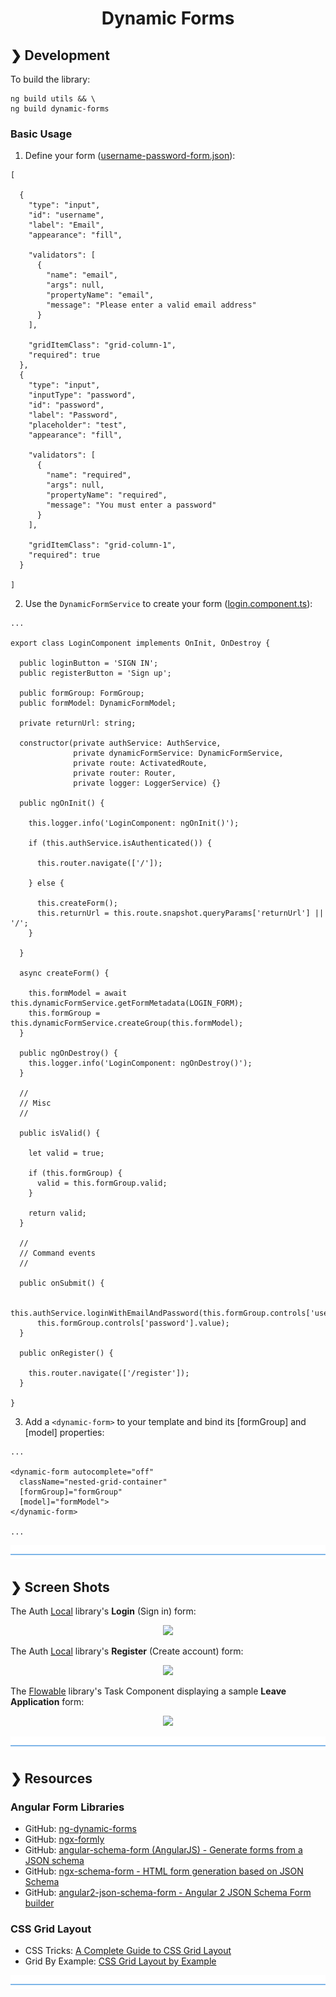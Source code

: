 <h1 align="center">Dynamic Forms</h1>

## ❯ Development

To build the library:

```
ng build utils && \
ng build dynamic-forms
```
### Basic Usage

1. Define your form ([username-password-form.json](https://github.com/Robinyo/serendipity/blob/master/projects/sales/src/assets/data/forms/en/username-password-form.json)):


```
[

  {
    "type": "input",
    "id": "username",
    "label": "Email",
    "appearance": "fill",

    "validators": [
      {
        "name": "email",
        "args": null,
        "propertyName": "email",
        "message": "Please enter a valid email address"
      }
    ],

    "gridItemClass": "grid-column-1",
    "required": true
  },
  {
    "type": "input",
    "inputType": "password",
    "id": "password",
    "label": "Password",
    "placeholder": "test",
    "appearance": "fill",

    "validators": [
      {
        "name": "required",
        "args": null,
        "propertyName": "required",
        "message": "You must enter a password"
      }
    ],

    "gridItemClass": "grid-column-1",
    "required": true
  }

]
```

2. Use the `DynamicFormService` to create your form ([login.component.ts](https://github.com/Robinyo/serendipity/blob/master/projects/auth-local/src/lib/components/login/login.component.ts)):

```
...

export class LoginComponent implements OnInit, OnDestroy {

  public loginButton = 'SIGN IN';
  public registerButton = 'Sign up';

  public formGroup: FormGroup;
  public formModel: DynamicFormModel;

  private returnUrl: string;

  constructor(private authService: AuthService,
              private dynamicFormService: DynamicFormService,
              private route: ActivatedRoute,
              private router: Router,
              private logger: LoggerService) {}

  public ngOnInit() {

    this.logger.info('LoginComponent: ngOnInit()');

    if (this.authService.isAuthenticated()) {

      this.router.navigate(['/']);

    } else {

      this.createForm();
      this.returnUrl = this.route.snapshot.queryParams['returnUrl'] || '/';
    }

  }

  async createForm() {

    this.formModel = await this.dynamicFormService.getFormMetadata(LOGIN_FORM);
    this.formGroup = this.dynamicFormService.createGroup(this.formModel);
  }

  public ngOnDestroy() {
    this.logger.info('LoginComponent: ngOnDestroy()');
  }

  //
  // Misc
  //

  public isValid() {

    let valid = true;

    if (this.formGroup) {
      valid = this.formGroup.valid;
    }

    return valid;
  }

  //
  // Command events
  //

  public onSubmit() {

    this.authService.loginWithEmailAndPassword(this.formGroup.controls['username'].value,
      this.formGroup.controls['password'].value);
  }

  public onRegister() {

    this.router.navigate(['/register']);
  }

}
```

3. Add a `<dynamic-form>` to your template and bind its [formGroup] and [model] properties:

```
...

<dynamic-form autocomplete="off"
  className="nested-grid-container"
  [formGroup]="formGroup"
  [model]="formModel">
</dynamic-form>

...
```

![divider](./divider.png)

## ❯ Screen Shots

The Auth [Local](https://github.com/Robinyo/serendipity/tree/master/projects/auth-local) library's **Login** (Sign in) form:

<p align="center">
  <img src="https://github.com/Robinyo/serendipity/blob/master/screen-shots/local-auth-login.png">
</p>

The Auth [Local](https://github.com/Robinyo/serendipity/tree/master/projects/auth-local) library's **Register** (Create account) form:

<p align="center">
  <img src="https://github.com/Robinyo/serendipity/blob/master/screen-shots/local-auth-register.png">
</p>

The [Flowable](https://github.com/Robinyo/serendipity/tree/master/projects/flowable) library's Task Component displaying a sample **Leave Application** form:

<p align="center">
  <img src="https://github.com/Robinyo/serendipity/blob/master/screen-shots/task-component.png"/>
</p>

![divider](./divider.png)

## ❯ Resources 

### Angular Form Libraries

* GitHub: [ng-dynamic-forms](https://github.com/udos86/ng-dynamic-forms)
* GitHub: [ngx-formly](https://github.com/formly-js/ngx-formly)
* GitHub: [angular-schema-form (AngularJS) - Generate forms from a JSON schema](https://github.com/json-schema-form/angular-schema-form)
* GitHub: [ngx-schema-form - HTML form generation based on JSON Schema](https://github.com/guillotinaweb/ngx-schema-form)
* GitHub: [angular2-json-schema-form - Angular 2 JSON Schema Form builder](https://github.com/dschnelldavis/angular2-json-schema-form)

### CSS Grid Layout

* CSS Tricks: [A Complete Guide to CSS Grid Layout](https://css-tricks.com/snippets/css/complete-guide-grid/)
* Grid By Example: [CSS Grid Layout by Example](https://gridbyexample.com/learn/)

![divider](./divider.png)
